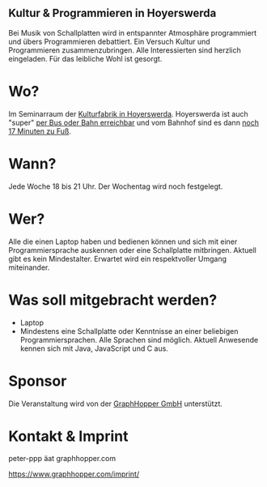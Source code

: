 ## Kultur & Programmieren in Hoyerswerda

Bei Musik von Schallplatten wird in entspannter Atmosphäre programmiert und übers Programmieren debattiert. Ein Versuch Kultur und Programmieren zusammenzubringen. Alle Interessierten sind herzlich eingeladen. Für das leibliche Wohl ist gesorgt.

# Wo?

Im Seminarraum der [Kulturfabrik in Hoyerswerda](https://graphhopper.com/maps/?point=&point=Kulturfabrik%20Hoyerswerda). Hoyerswerda ist auch "super" [per Bus oder Bahn erreichbar](https://www.bahn.de) und vom Bahnhof sind es dann [noch 17 Minuten zu Fuß](https://graphhopper.com/maps/?point=Hoyerswerda%20Am%20Bahnhofsvorplatz&point=Kulturfabrik%20Hoyerswerda&vehicle=foot).

# Wann?

Jede Woche 18 bis 21 Uhr. Der Wochentag wird noch festgelegt. 

# Wer?

Alle die einen Laptop haben und bedienen können und sich mit einer Programmiersprache auskennen oder eine Schallplatte mitbringen. Aktuell gibt es kein Mindestalter. Erwartet wird ein respektvoller Umgang miteinander.

# Was soll mitgebracht werden?

 * Laptop
 * Mindestens eine Schallplatte oder Kenntnisse an einer beliebigen Programmiersprachen. Alle Sprachen sind möglich. Aktuell Anwesende kennen sich mit Java, JavaScript und C aus.

# Sponsor

Die Veranstaltung wird von der [GraphHopper GmbH](https://www.graphhopper.com/) unterstützt.

# Kontakt & Imprint

peter-ppp äat graphhopper.com

https://www.graphhopper.com/imprint/
